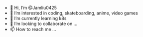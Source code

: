 - 👋 Hi, I’m @Jamliu0425
- 👀 I’m interested in coding, skateboarding, anime, video games
- 🌱 I’m currently learning k8s
- 💞️ I’m looking to collaborate on ...
- 📫 How to reach me ...

<!---
Jamliu0425/Jamliu0425 is a ✨ special ✨ repository because its `README.md` (this file) appears on your GitHub profile.
You can click the Preview link to take a look at your changes.
--->
